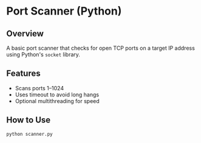 # Port Scanner (Python)

## Overview
A basic port scanner that checks for open TCP ports on a target IP address using Python's `socket` library.

## Features
- Scans ports 1–1024
- Uses timeout to avoid long hangs
- Optional multithreading for speed

##  How to Use
```bash
python scanner.py
